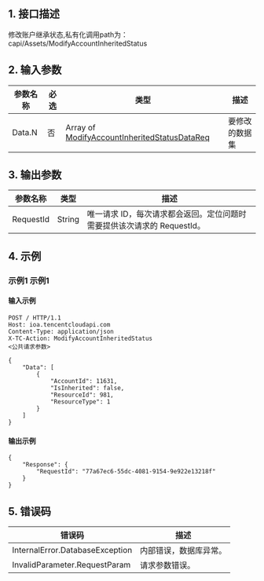 ## 1. 接口描述


修改账户继承状态,私有化调用path为：capi/Assets/ModifyAccountInheritedStatus


<div class="rno-api-explorer">
    <div class="rno-api-explorer-inner">
        <div class="rno-api-explorer-hd">
            <div class="rno-api-explorer-title">
            </div>
        </div>
        <div class="rno-api-explorer-body">
            <div class="rno-api-explorer-cont">
            </div>
        </div>
    </div>
</div>

## 2. 输入参数


| 参数名称 | 必选 | 类型 | 描述 |
|---------|---------|---------|---------|
| Data.N | 否 | Array of [ModifyAccountInheritedStatusDataReq](/document/api/-1/##ModifyAccountInheritedStatusDataReq) | 要修改的数据集 |

## 3. 输出参数

| 参数名称 | 类型 | 描述 |
|---------|---------|---------|
| RequestId | String | 唯一请求 ID，每次请求都会返回。定位问题时需要提供该次请求的 RequestId。|

## 4. 示例

### 示例1 示例1

#### 输入示例

```
POST / HTTP/1.1
Host: ioa.tencentcloudapi.com
Content-Type: application/json
X-TC-Action: ModifyAccountInheritedStatus
<公共请求参数>

{
    "Data": [
        {
            "AccountId": 11631,
            "IsInherited": false,
            "ResourceId": 981,
            "ResourceType": 1
        }
    ]
}
```

#### 输出示例

```
{
    "Response": {
        "RequestId": "77a67ec6-55dc-4081-9154-9e922e13218f"
    }
}
```












## 5. 错误码


| 错误码 | 描述 |
|---------|---------|
| InternalError.DatabaseException | 内部错误，数据库异常。 |
| InvalidParameter.RequestParam | 请求参数错误。 |
